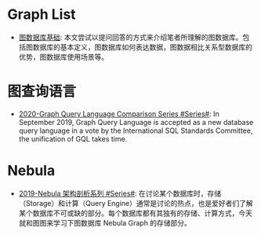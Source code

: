 # Graph List

- [图数据库基础](https://zhuanlan.zhihu.com/p/50171330): 本文尝试以提问回答的方式来介绍笔者所理解的图数据库。包括图数据库的基本定义，图数据库如何表达数据，图数据相比关系型数据库的优势，图数据库使用场景等。

# 图查询语言

- [2020-Graph Query Language Comparison Series #Series#](https://nebula-graph.io/en/posts/graph-query-language-comparison-cypher-gremlin-ngql/): In September 2019, Graph Query Language is accepted as a new database query language in a vote by the International SQL Standards Committee, the unification of GQL takes time.

# Nebula

- [2019-Nebula 架构剖析系列 #Series#](https://mp.weixin.qq.com/s/Vuv5jfMXBGCO5eHOY1dCKw): 在讨论某个数据库时，存储（Storage）和计算（Query Engine）通常是讨论的热点，也是爱好者们了解某个数据库不可或缺的部分。每个数据库都有其独有的存储、计算方式，今天就和图图来学习下图数据库 Nebula Graph 的存储部分。
